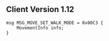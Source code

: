 ## Client Version 1.12

```rust,ignore
msg MSG_MOVE_SET_WALK_MODE = 0x00C3 {
    MovementInfo info;    
}

```
